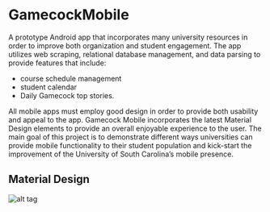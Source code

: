GamecockMobile
==============

A prototype Android app that incorporates many university resources in order to improve both organization and student engagement. The app utilizes web scraping, relational database management, and data parsing to provide features that include: 
* course schedule management 
* student calendar 
* Daily Gamecock top stories. 

All mobile apps must employ good design in order to provide both usability and appeal to the app. Gamecock Mobile incorporates the latest Material Design elements to provide an overall enjoyable experience to the user. The main goal of this project is to demonstrate different ways universities can provide mobile functionality to their student population and kick-start the improvement of the University of South Carolina’s mobile presence.

## Material Design

![alt tag](https://raw.githubusercontent.com/JaredPiedt/gamecock-mobile/master/assets/material-design.png)
